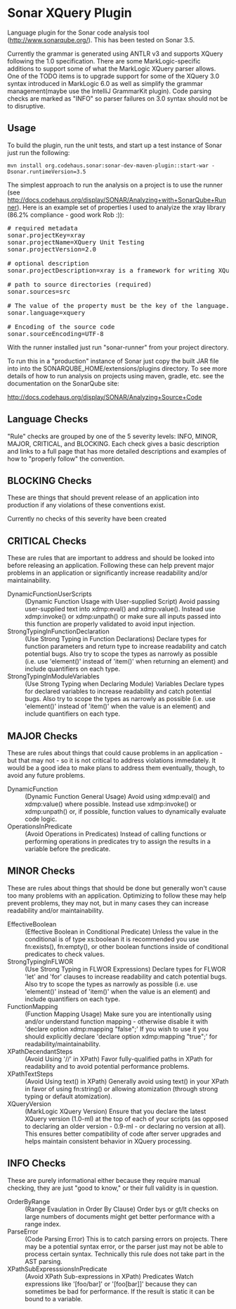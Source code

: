 Sonar XQuery Plugin
===================

Language plugin for the Sonar code analysis tool
(http://www.sonarqube.org/).  This has been tested on Sonar 3.5.

Currently the grammar is generated using ANTLR v3 and supports XQuery following
the 1.0 specification.  There are some MarkLogic-specific additions to
support some of what the MarkLogic XQuery parser allows.  One of the TODO
items is to upgrade support for some of the XQuery 3.0 syntax introduced
in MarkLogic 6.0 as well as simplify the grammar management(maybe use the IntelliJ
GrammarKit plugin).  Code parsing checks are marked as "INFO" so parser failures
on 3.0 syntax should not be to disruptive.

Usage
-----

To build the plugin, run the unit tests, and start up a test instance of Sonar just run
the following:

    mvn install org.codehaus.sonar:sonar-dev-maven-plugin::start-war -Dsonar.runtimeVersion=3.5

The simplest approach to run the analysis on a project is to use the runner (see
http://docs.codehaus.org/display/SONAR/Analyzing+with+SonarQube+Runner).  Here is an example
set of properties I used to analyize the xray library (86.2% compliance - good work Rob :)):

<pre>
# required metadata
sonar.projectKey=xray
sonar.projectName=XQuery Unit Testing
sonar.projectVersion=2.0

# optional description
sonar.projectDescription=xray is a framework for writing XQuery unit tests on MarkLogic Server

# path to source directories (required)
sonar.sources=src

# The value of the property must be the key of the language.
sonar.language=xquery

# Encoding of the source code
sonar.sourceEncoding=UTF-8
</pre>

With the runner installed just run "sonar-runner" from your project directory.

To run this in a "production" instance of Sonar just copy the built JAR file into
into the SONARQUBE_HOME/extensions/plugins directory.  To see more details of how to
run analysis on projects using maven, gradle, etc. see the documentation on the SonarQube
site:

http://docs.codehaus.org/display/SONAR/Analyzing+Source+Code

Language Checks
---------------

"Rule" checks are grouped by one of the 5 severity levels: INFO, MINOR, MAJOR,
CRITICAL, and BLOCKING.  Each check gives a basic description and links to a
full page that has more detailed descriptions and examples of how to "properly
follow" the convention.

BLOCKING Checks
---------------

These are things that should prevent release of an application into production
if any violations of these conventions exist.

Currently no checks of this severity have been created

CRITICAL Checks
---------------

These are rules that are important to address and should be looked into before
releasing an application.  Following these can help prevent major problems in an
application or significantly increase readability and/or maintainability.

<dl>
    <dt>DynamicFunctionUserScripts</dt>
    <dd>
        (Dynamic Function Usage with User-supplied Script)
        Avoid passing user-supplied text into xdmp:eval() and xdmp:value().  Instead use
        xdmp:invoke() or xdmp:unpath() or make sure all inputs passed into this function
        are properly validated to avoid input injection.
    </dd>
    <dt>StrongTypingInFunctionDeclaration</dt>
    <dd>
        (Use Strong Typing in Function Declarations)
        Declare types for function parameters and return type to increase readability
        and catch potential bugs.  Also try to scope the types as narrowly as possible
        (i.e. use 'element()' instead of 'item()' when returning an element) and include
        quantifiers on each type.
    </dd>
    <dt>StrongTypingInModuleVariables</dt>
    <dd>
        (Use Strong Typing when Declaring Module)
        Variables Declare types for declared variables to increase readability and catch
        potential bugs.  Also try to scope the types as narrowly as possible (i.e. use
        'element()' instead of 'item()' when the value is an element) and include
        quantifiers on each type.
    </dd>
</dl>

MAJOR Checks
-----------

These are rules about things that could cause problems in an application - but
that may not - so it is not critical to address violations immedately.  It would
be a good idea to make plans to address them eventually, though, to avoid any
future problems.

<dl>
    <dt>DynamicFunction</dt>
    <dd>
        (Dynamic Function General Usage) Avoid using xdmp:eval() and
        xdmp:value() where possible.  Instead use xdmp:invoke() or xdmp:unpath() or, if
        possible, function values to dynamically evaluate code logic.
    </dd>
    <dt>OperationsInPredicate</dt>
    <dd>
        (Avoid Operations in Predicates) Instead of calling
        functions or performing operations in predicates try to assign the results in a
        variable before the predicate.
    </dd>
</dl>

MINOR Checks
------------

These are rules about things that should be done but generally won't cause too
many problems with an application.  Optimizing to follow these may help prevent
problems, they may not, but in many cases they can increase readability and/or
maintainability.

<dl>
    <dt>EffectiveBoolean</dt>
    <dd>
        (Effective Boolean in Conditional Predicate) Unless the value
        in the conditional is of type xs:boolean it is recommended you use fn:exists(),
        fn:empty(), or other boolean functions inside of conditional predicates to check
        values.
    </dd>
    <dt>StrongTypingInFLWOR</dt>
    <dd>
        (Use Strong Typing in FLWOR Expressions) Declare types for
        FLWOR 'let' and 'for' clauses to increase readability and catch potential bugs.
        Also try to scope the types as narrowly as possible (i.e. use 'element()'
        instead of 'item()' when the value is an element) and include quantifiers on
        each type.
    </dd>
    <dt>FunctionMapping</dt>
    <dd>
        (Function Mapping Usage) Make sure you are intentionally using
        and/or understand function mapping - otherwise disable it with 'declare option
        xdmp:mapping "false";'  If you wish to use it you should explicitly declare
        'declare option xdmp:mapping "true";' for readability/maintainability.
    </dd>
    <dt>XPathDecendantSteps</dt>
    <dd>
        (Avoid Using '//' in XPath) Favor fully-qualified paths in
        XPath for readability and to avoid potential performance problems.
    </dd>
    <dt>XPathTextSteps</dt>
    <dd>
        (Avoid Using text() in XPath) Generally avoid using text() in
        your XPath in favor of using fn:string() or allowing atomization (through strong
        typing or default atomization).
    </dd>
    <dt>XQueryVersion</dt>
    <dd>
        (MarkLogic XQuery Version) Ensure that you declare the latest
        XQuery version (1.0-ml) at the top of each of your scripts (as opposed to
        declaring an older version - 0.9-ml - or declaring no version at all).  This
        ensures better compatibility of code after server upgrades and helps maintain
        consistent behavior in XQuery processing.
    </dd>
</dl>

INFO Checks
-----------

These are purely informational either because they require manual checking, they
are just "good to know," or their full validity is in question.

<dl>
    <dt>OrderByRange</dt>
    <dd>
        (Range Evaulation in Order By Clause) Order bys or gt/lt checks on
        large numbers of documents might get better performance with a range index.
    </dd>
    <dt>ParseError</dt>
    <dd>
        (Code Parsing Error) This is to catch parsing errors on projects.
        There may be a potential syntax error, or the parser just may not be able to
        process certain syntax.  Technically this rule does not take part in the AST
        parsing.
    </dd>
    <dt>XPathSubExpresssionsInPredicate</dt>
    <dd>
        (Avoid XPath Sub-expressions in XPath)
        Predicates Watch expressions like '[foo/bar]' or '[foo[bar]]' because they can
        sometimes be bad for performance.  If the result is static it can be bound to a
        variable.
    </dd>
</dl>